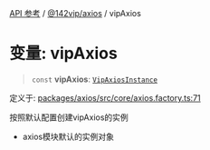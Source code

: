 [API 参考](../../../index.md) / [@142vip/axios](../index.md) / vipAxios

# 变量: vipAxios

> `const` **vipAxios**: [`VipAxiosInstance`](../interfaces/VipAxiosInstance.md)

定义于: [packages/axios/src/core/axios.factory.ts:71](https://github.com/142vip/core-x/blob/d4a5b2e7c860b49a40d6ff85745b241507ccf1fd/packages/axios/src/core/axios.factory.ts#L71)

按照默认配置创建vipAxios的实例
- axios模块默认的实例对象
